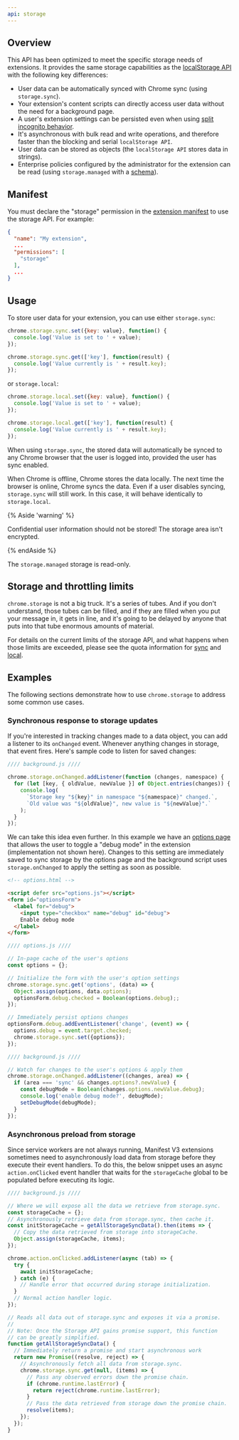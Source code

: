 ```yaml
---
api: storage
---
```


## Overview

This API has been optimized to meet the specific storage needs of extensions. It provides the same
storage capabilities as the [localStorage API][local-storage] with the following key differences:

- User data can be automatically synced with Chrome sync (using `storage.sync`).
- Your extension's content scripts can directly access user data without the need for a background
  page.
- A user's extension settings can be persisted even when using [split incognito
  behavior][incognito].
- It's asynchronous with bulk read and write operations, and therefore faster than the blocking and
  serial `localStorage API`.
- User data can be stored as objects (the `localStorage API` stores data in strings).
- Enterprise policies configured by the administrator for the extension can be read (using
  `storage.managed` with a [schema][api-storage]).

## Manifest

You must declare the "storage" permission in the [extension manifest][api-tabs] to use the storage
API. For example:

```json
{
  "name": "My extension",
  ...
  "permissions": [
    "storage"
  ],
  ...
}
```

## Usage

To store user data for your extension, you can use either `storage.sync`:

```js
chrome.storage.sync.set({key: value}, function() {
  console.log('Value is set to ' + value);
});

chrome.storage.sync.get(['key'], function(result) {
  console.log('Value currently is ' + result.key);
});
```

or `storage.local`:

```js
chrome.storage.local.set({key: value}, function() {
  console.log('Value is set to ' + value);
});

chrome.storage.local.get(['key'], function(result) {
  console.log('Value currently is ' + result.key);
});
```

When using `storage.sync`, the stored data will automatically be synced to any Chrome browser that
the user is logged into, provided the user has sync enabled.

When Chrome is offline, Chrome stores the data locally. The next time the browser is online, Chrome
syncs the data. Even if a user disables syncing, `storage.sync` will still work. In this case, it
will behave identically to `storage.local`.

{% Aside 'warning' %}

Confidential user information should not be stored! The storage area isn't encrypted.

{% endAside %}

The `storage.managed` storage is read-only.

## Storage and throttling limits

`chrome.storage` is not a big truck. It's a series of tubes. And if you don't understand, those
tubes can be filled, and if they are filled when you put your message in, it gets in line, and it's
going to be delayed by anyone that puts into that tube enormous amounts of material.

For details on the current limits of the storage API, and what happens when those limits are
exceeded, please see the quota information for [sync][prop-sync] and [local][prop-local].

## Examples

The following sections demonstrate how to use `chrome.storage` to address some common use cases.

### Synchronous response to storage updates

If you're interested in tracking changes made to a data object, you can add a listener to its
`onChanged` event. Whenever anything changes in storage, that event fires. Here's sample code to
listen for saved changes:

```js
//// background.js ////

chrome.storage.onChanged.addListener(function (changes, namespace) {
  for (let [key, { oldValue, newValue }] of Object.entries(changes)) {
    console.log(
      `Storage key "${key}" in namespace "${namespace}" changed.`,
      `Old value was "${oldValue}", new value is "${newValue}".`
    );
  }
});
```

We can take this idea even further. In this example we have an [options page][options-page] that
allows the user to toggle a "debug mode" in the extension (implementation not shown here). Changes
to this setting are immediately saved to sync storage by the options page and the background script uses `storage.onChanged` to apply the setting as soon as possible.

```html
<!-- options.html -->

<script defer src="options.js"></script>
<form id="optionsForm">
  <label for="debug">
    <input type="checkbox" name="debug" id="debug">
    Enable debug mode
  </label>
</form>
```

```js
//// options.js ////

// In-page cache of the user's options
const options = {};

// Initialize the form with the user's option settings
chrome.storage.sync.get('options', (data) => {
  Object.assign(options, data.options);
  optionsForm.debug.checked = Boolean(options.debug);;
});

// Immediately persist options changes
optionsForm.debug.addEventListener('change', (event) => {
  options.debug = event.target.checked;
  chrome.storage.sync.set({options});
});
```

```js
//// background.js ////

// Watch for changes to the user's options & apply them
chrome.storage.onChanged.addListener((changes, area) => {
  if (area === 'sync' && changes.options?.newValue) {
    const debugMode = Boolean(changes.options.newValue.debug);
    console.log('enable debug mode?', debugMode);
    setDebugMode(debugMode);
  }
});
```

### Asynchronous preload from storage

Since service workers are not always running, Manifest V3 extensions sometimes need to
asynchronously load data from storage before they execute their event handlers. To do this, the
below snippet uses an async `action.onClicked` event handler that waits for the `storageCache`
global to be populated before executing its logic.

```js
//// background.js ////

// Where we will expose all the data we retrieve from storage.sync.
const storageCache = {};
// Asynchronously retrieve data from storage.sync, then cache it.
const initStorageCache = getAllStorageSyncData().then(items => {
  // Copy the data retrieved from storage into storageCache.
  Object.assign(storageCache, items);
});

chrome.action.onClicked.addListener(async (tab) => {
  try {
    await initStorageCache;
  } catch (e) {
    // Handle error that occurred during storage initialization.
  }
  // Normal action handler logic.
});

// Reads all data out of storage.sync and exposes it via a promise.
//
// Note: Once the Storage API gains promise support, this function
// can be greatly simplified.
function getAllStorageSyncData() {
  // Immediately return a promise and start asynchronous work
  return new Promise((resolve, reject) => {
    // Asynchronously fetch all data from storage.sync.
    chrome.storage.sync.get(null, (items) => {
      // Pass any observed errors down the promise chain.
      if (chrome.runtime.lastError) {
        return reject(chrome.runtime.lastError);
      }
      // Pass the data retrieved from storage down the promise chain.
      resolve(items);
    });
  });
}
```

[api-storage]: /docs/extensions/mv2/manifest/storage
[api-tabs]: /docs/extensions/mv2/tabs
[incognito]: /docs/extensions/mv2/manifest/incognito
[local-storage]: https://developer.mozilla.org/en-US/docs/Web/API/Window/localStorage
[options-page]: https://developer.chrome.com/docs/extensions/mv3/options/
[prop-local]: #property-local
[prop-sync]: #property-sync
